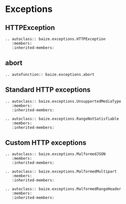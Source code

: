 # Exceptions

## HTTPException

```eval_rst
.. autoclass:: baize.exceptions.HTTPException
   :members:
   :inherited-members:
```

## abort

```eval_rst
.. autofunction:: baize.exceptions.abort
```

## Standard HTTP exceptions

```eval_rst
.. autoclass:: baize.exceptions.UnsupportedMediaType
   :members:
   :inherited-members:
```

```eval_rst
.. autoclass:: baize.exceptions.RangeNotSatisfiable
   :members:
   :inherited-members:
```

## Custom HTTP exceptions

```eval_rst
.. autoclass:: baize.exceptions.MalformedJSON
   :members:
   :inherited-members:
```

```eval_rst
.. autoclass:: baize.exceptions.MalformedMultipart
   :members:
   :inherited-members:
```

```eval_rst
.. autoclass:: baize.exceptions.MalformedRangeHeader
   :members:
   :inherited-members:
```
